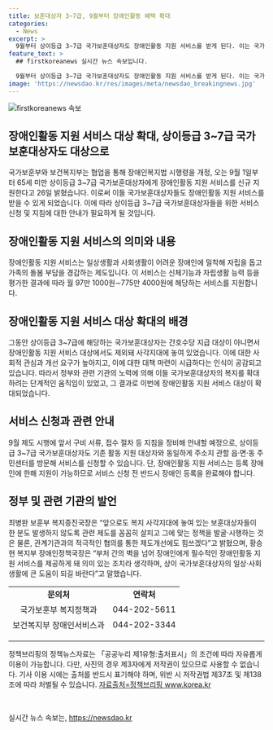 ```yaml
---
title: 보훈대상자 3~7급, 9월부터 장애인활동 혜택 확대
categories:
  - News
excerpt: >
  9월부터 상이등급 3~7급 국가보훈대상자도 장애인활동 지원 서비스를 받게 된다. 이는 국가보훈부와 보건복지부가 협력하여 장애인복지법 시행령을 개정하여 실현된 것으로, 서비스는 월 97만 1000원∼775만 4000원 범위 내에서 지원된다. 이에 앞으로 65세 미만 상이등급 3~7급 국가보훈대상자는 활동 보조 및 간호 서비스를 받을 수 있으며, 신청은 관할 주민센터를 방문하여 가능하다. 또한, 장애인 등록 완료 후 신청 가능하며, 보훈부는 사각지대에 놓인 보훈대상자들을 위한 정책을 적극 모색할 것이라 밝혔다.
feature_text: >
  ## firstkoreanews 실시간 뉴스 속보입니다.

  9월부터 상이등급 3~7급 국가보훈대상자도 장애인활동 지원 서비스를 받게 된다. 이는 국가보훈부와 보건복지부가 협력하여 장애인복지법 시행령을 개정하여 실현된 것으로, 서비스는 월 97만 1000원∼775만 4000원 범위 내에서 지원된다. 이에 앞으로 65세 미만 상이등급 3~7급 국가보훈대상자는 활동 보조 및 간호 서비스를 받을 수 있으며, 신청은 관할 주민센터를 방문하여 가능하다. 또한, 장애인 등록 완료 후 신청 가능하며, 보훈부는 사각지대에 놓인 보훈대상자들을 위한 정책을 적극 모색할 것이라 밝혔다.
image: 'https://newsdao.kr/res/images/meta/newsdao_breakingnews.jpg'
---
```


<p><img src="https://newsdao.kr/res/images/meta/newsdao_breakingnews.jpg" alt="firstkoreanews 속보" /></p>

<h2 data-ke-size="size26">장애인활동 지원 서비스 대상 확대, 상이등급 3~7급 국가보훈대상자도 대상으로</h2>

<p data-ke-size="size16">국가보훈부와 보건복지부는 협업을 통해 장애인복지법 시행령을 개정, 오는 9월 1일부터 65세 미만 상이등급 3~7급 국가보훈대상자에게 장애인활동 지원 서비스를 신규 지원한다고 26일 밝혔습니다. 이로써 이들 국가보훈대상자들도 장애인활동 지원 서비스를 받을 수 있게 되었습니다. 이에 따라 상이등급 3~7급 국가보훈대상자들을 위한 서비스 신청 및 지침에 대한 안내가 필요하게 될 것입니다.</p>

<h2 data-ke-size="size26">장애인활동 지원 서비스의 의미와 내용</h2>

<p data-ke-size="size16">장애인활동 지원 서비스는 일상생활과 사회생활이 어려운 장애인에 밀착해 자립을 돕고 가족의 돌봄 부담을 경감하는 제도입니다. 이 서비스는 신체기능과 자립생활 능력 등을 평가한 결과에 따라 월 97만 1000원∼775만 4000원에 해당하는 서비스를 지원합니다.</p>

<h2 data-ke-size="size26">장애인활동 지원 서비스 대상 확대의 배경</h2>

<p data-ke-size="size16">그동안 상이등급 3~7급에 해당하는 국가보훈대상자는 간호수당 지급 대상이 아니면서 장애인활동 지원 서비스 대상에서도 제외돼 사각지대에 놓여 있었습니다. 이에 대한 사회적 관심과 개선 요구가 높아지고, 이에 대한 대책 마련이 시급하다는 인식이 공감되고 있습니다. 따라서 정부와 관련 기관의 노력에 의해 이들 국가보훈대상자의 복지를 확대하려는 단계적인 움직임이 있었고, 그 결과로 이번에 장애인활동 지원 서비스 대상이 확대되었습니다.</p>

<h2 data-ke-size="size26">서비스 신청과 관련 안내</h2>

<p data-ke-size="size16">9월 제도 시행에 앞서 구비 서류, 접수 절차 등 지침을 정비해 안내할 예정으로, 상이등급 3~7급 국가보훈대상자도 기존 활동 지원 대상자와 동일하게 주소지 관할 읍·면·동 주민센터를 방문해 서비스를 신청할 수 있습니다. 단, 장애인활동 지원 서비스는 등록 장애인에 한해 지원이 가능하므로 서비스 신청 전 반드시 장애인 등록을 완료해야 합니다.</p>

<h2 data-ke-size="size26">정부 및 관련 기관의 발언</h2>

<p data-ke-size="size16">최병완 보훈부 복지증진국장은 “앞으로도 복지 사각지대에 놓여 있는 보훈대상자들이 한 분도 발생하지 않도록 관련 제도를 꼼꼼히 살피고 그에 맞는 정책을 발굴·시행하는 것은 물론, 관계기관과의 적극적인 협의를 통한 제도개선에도 힘쓰겠다”고 밝혔으며, 황승현 복지부 장애인정책국장은 “부처 간의 벽을 넘어 장애인에게 필수적인 장애인활동 지원 서비스를 제공하게 돼 의미 있는 조치라 생각하며, 상이 국가보훈대상자의 일상·사회생활에 큰 도움이 되길 바란다”고 말했습니다.</p>

<table style="width: 747px; height: 91px;">
<tbody>
<tr>
<td style="text-align: center; height: 17px;"><b>문의처</b></td>
<td style="text-align: center; height: 17px;"><b>연락처</b></td>
</tr>
<tr>
<td style="text-align: center; height: 17px;">국가보훈부 복지정책과</td>
<td style="text-align: center; height: 17px;">044-202-5611</td>
</tr>
<tr>
<td style="text-align: center; height: 17px;">보건복지부 장애인서비스과</td>
<td style="text-align: center; height: 17px;">044-202-3344</td>
</tr>
<tr>
<td style="text-align: center; height: 17px;">국민연금공단 장애인지원실</td>
<td style="text-align: center; height: 17px;">063-713-6033</td>
</tr>
</tbody>
</table>

<hr>

<p data-ke-size="size16">정책브리핑의 정책뉴스자료는 「공공누리 제1유형:출처표시」의 조건에 따라 자유롭게 이용이 가능합니다. 다만, 사진의 경우 제3자에게 저작권이 있으므로 사용할 수 없습니다. 기사 이용 시에는 출처를 반드시 표기해야 하며, 위반 시 저작권법 제37조 및 제138조에 따라 처벌될 수 있습니다. <span><a href="https://www.korea.kr/policy/pressReleaseView.do?newsId=156410510" target="_blank">자료출처=정책브리핑 www.korea.kr</a></span></p>

<p data-ke-size="size16">&nbsp;</p>
실시간 뉴스 속보는, <a href="https://newsdao.kr" rel="dofollow">https://newsdao.kr</a>


